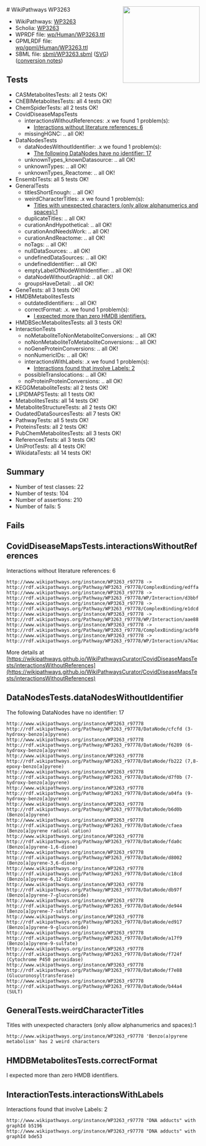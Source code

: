 <img style="float: right; width: 200px" src="../logo.png" />
# WikiPathways WP3263

* WikiPathways: [WP3263](https://identifiers.org/wikipathways:WP3263)
* Scholia: [WP3263](https://scholia.toolforge.org/wikipathways/WP3263)
* WPRDF file: [wp/Human/WP3263.ttl](../wp/Human/WP3263.ttl)
* GPMLRDF file: [wp/gpml/Human/WP3263.ttl](../wp/gpml/Human/WP3263.ttl)
* SBML file: [sbml/WP3263.sbml](../sbml/WP3263.sbml) ([SVG](../sbml/WP3263.svg)) ([conversion notes](../sbml/WP3263.txt))

## Tests
* CASMetabolitesTests: all 2 tests OK!
* ChEBIMetabolitesTests: all 4 tests OK!
* ChemSpiderTests: all 2 tests OK!
* CovidDiseaseMapsTests
    * interactionsWithoutReferences: .x we found 1 problem(s):
        * [Interactions without literature references: 6](#2e295934)
    * missingHGNC: .. all OK!
* DataNodesTests
    * dataNodesWithoutIdentifier: .x we found 1 problem(s):
        * [The following DataNodes have no identifier: 17](#8792c497)
    * unknownTypes_knownDatasource: .. all OK!
    * unknownTypes: .. all OK!
    * unknownTypes_Reactome: .. all OK!
* EnsemblTests: all 5 tests OK!
* GeneralTests
    * titlesShortEnough: .. all OK!
    * weirdCharacterTitles: .x we found 1 problem(s):
        * [Titles with unexpected characters (only allow alphanumerics and spaces):1](#fda87b3f)
    * duplicateTitles: .. all OK!
    * curationAndHypothetical: .. all OK!
    * curationAndNeedsWork: .. all OK!
    * curationAndReactome: .. all OK!
    * noTags: .. all OK!
    * nullDataSources: .. all OK!
    * undefinedDataSources: .. all OK!
    * undefinedIdentifier: .. all OK!
    * emptyLabelOfNodeWithIdentifier: .. all OK!
    * dataNodeWithoutGraphId: .. all OK!
    * groupsHaveDetail: .. all OK!
* GeneTests: all 3 tests OK!
* HMDBMetabolitesTests
    * outdatedIdentifiers: .. all OK!
    * correctFormat: .x. we found 1 problem(s):
        * [I expected more than zero HMDB identifiers.](#ad154c1e)
* HMDBSecMetabolitesTests: all 3 tests OK!
* InteractionTests
    * noMetaboliteToNonMetaboliteConversions: .. all OK!
    * noNonMetaboliteToMetaboliteConversions: .. all OK!
    * noGeneProteinConversions: .. all OK!
    * nonNumericIDs: .. all OK!
    * interactionsWithLabels: .x we found 1 problem(s):
        * [Interactions found that involve Labels: 2](#630d2679)
    * possibleTranslocations: .. all OK!
    * noProteinProteinConversions: .. all OK!
* KEGGMetaboliteTests: all 2 tests OK!
* LIPIDMAPSTests: all 1 tests OK!
* MetabolitesTests: all 14 tests OK!
* MetaboliteStructureTests: all 2 tests OK!
* OudatedDataSourcesTests: all 7 tests OK!
* PathwayTests: all 5 tests OK!
* ProteinsTests: all 2 tests OK!
* PubChemMetabolitesTests: all 3 tests OK!
* ReferencesTests: all 3 tests OK!
* UniProtTests: all 4 tests OK!
* WikidataTests: all 14 tests OK!


## Summary

* Number of test classes: 22
* Number of tests: 104
* Number of assertions: 210
* Number of fails: 5

## Fails

<a name="2e295934" />

## CovidDiseaseMapsTests.interactionsWithoutReferences

Interactions without literature references: 6
```
http://www.wikipathways.org/instance/WP3263_r97778 -> http://rdf.wikipathways.org/Pathway/WP3263_r97778/ComplexBinding/edffa
http://www.wikipathways.org/instance/WP3263_r97778 -> http://rdf.wikipathways.org/Pathway/WP3263_r97778/WP/Interaction/d3bbf
http://www.wikipathways.org/instance/WP3263_r97778 -> http://rdf.wikipathways.org/Pathway/WP3263_r97778/ComplexBinding/e1dcd
http://www.wikipathways.org/instance/WP3263_r97778 -> http://rdf.wikipathways.org/Pathway/WP3263_r97778/WP/Interaction/aae88
http://www.wikipathways.org/instance/WP3263_r97778 -> http://rdf.wikipathways.org/Pathway/WP3263_r97778/ComplexBinding/acbf0
http://www.wikipathways.org/instance/WP3263_r97778 -> http://rdf.wikipathways.org/Pathway/WP3263_r97778/WP/Interaction/a76ac
```

More details at [https://wikipathways.github.io/WikiPathwaysCurator/CovidDiseaseMapsTests/interactionsWithoutReferences](https://wikipathways.github.io/WikiPathwaysCurator/CovidDiseaseMapsTests/interactionsWithoutReferences)

<a name="8792c497" />

## DataNodesTests.dataNodesWithoutIdentifier

The following DataNodes have no identifier: 17
```
http://www.wikipathways.org/instance/WP3263_r97778 http://rdf.wikipathways.org/Pathway/WP3263_r97778/DataNode/cfcfd (3-hydroxy-benzo[a]pyrene)
http://www.wikipathways.org/instance/WP3263_r97778 http://rdf.wikipathways.org/Pathway/WP3263_r97778/DataNode/f6289 (6-hydroxy-benzo[a]pyrene)
http://www.wikipathways.org/instance/WP3263_r97778 http://rdf.wikipathways.org/Pathway/WP3263_r97778/DataNode/fb222 (7,8-epoxy-benzo[a]pyrene)
http://www.wikipathways.org/instance/WP3263_r97778 http://rdf.wikipathways.org/Pathway/WP3263_r97778/DataNode/d7f0b (7-hydroxy-benzo[a]pyrene)
http://www.wikipathways.org/instance/WP3263_r97778 http://rdf.wikipathways.org/Pathway/WP3263_r97778/DataNode/a04fa (9-hydroxy-benzo[a]pyrene)
http://www.wikipathways.org/instance/WP3263_r97778 http://rdf.wikipathways.org/Pathway/WP3263_r97778/DataNode/b6d0b (Benzo[a]pyrene)
http://www.wikipathways.org/instance/WP3263_r97778 http://rdf.wikipathways.org/Pathway/WP3263_r97778/DataNode/cfaea (Benzo[a]pyrene radical cation)
http://www.wikipathways.org/instance/WP3263_r97778 http://rdf.wikipathways.org/Pathway/WP3263_r97778/DataNode/fda0c (Benzo[a]pyrene-1,6-dione)
http://www.wikipathways.org/instance/WP3263_r97778 http://rdf.wikipathways.org/Pathway/WP3263_r97778/DataNode/d8002 (Benzo[a]pyrene-3,6-dione)
http://www.wikipathways.org/instance/WP3263_r97778 http://rdf.wikipathways.org/Pathway/WP3263_r97778/DataNode/c18cd (Benzo[a]pyrene-6,12-dione)
http://www.wikipathways.org/instance/WP3263_r97778 http://rdf.wikipathways.org/Pathway/WP3263_r97778/DataNode/db97f (Benzo[a]pyrene-7-glucuronide)
http://www.wikipathways.org/instance/WP3263_r97778 http://rdf.wikipathways.org/Pathway/WP3263_r97778/DataNode/de944 (Benzo[a]pyrene-7-sulfate)
http://www.wikipathways.org/instance/WP3263_r97778 http://rdf.wikipathways.org/Pathway/WP3263_r97778/DataNode/ed917 (Benzo[a]pyrene-9-glucuronide)
http://www.wikipathways.org/instance/WP3263_r97778 http://rdf.wikipathways.org/Pathway/WP3263_r97778/DataNode/a17f9 (Benzo[a]pyrene-9-sulfate)
http://www.wikipathways.org/instance/WP3263_r97778 http://rdf.wikipathways.org/Pathway/WP3263_r97778/DataNode/f724f (Cytochrome P450 peroxidase)
http://www.wikipathways.org/instance/WP3263_r97778 http://rdf.wikipathways.org/Pathway/WP3263_r97778/DataNode/f7e88 (Glucuronosyltransferase)
http://www.wikipathways.org/instance/WP3263_r97778 http://rdf.wikipathways.org/Pathway/WP3263_r97778/DataNode/b44a4 (SULT)
```

<a name="fda87b3f" />

## GeneralTests.weirdCharacterTitles

Titles with unexpected characters (only allow alphanumerics and spaces):1
```
http://www.wikipathways.org/instance/WP3263_r97778 'Benzo(a)pyrene metabolism' has 2 weird characters
```

<a name="ad154c1e" />

## HMDBMetabolitesTests.correctFormat

I expected more than zero HMDB identifiers.
<a name="630d2679" />

## InteractionTests.interactionsWithLabels

Interactions found that involve Labels: 2
```
http://www.wikipathways.org/instance/WP3263_r97778 "DNA adducts" with graphId b5196
http://www.wikipathways.org/instance/WP3263_r97778 "DNA adducts" with graphId bde53
```

